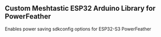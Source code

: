 ## Custom Meshtastic ESP32 Arduino Library for PowerFeather

Enables power saving sdkconfig options for ESP32-S3 PowerFeather